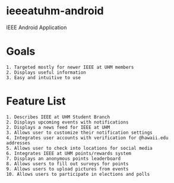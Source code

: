 ieeeatuhm-android
=================

IEEE Android Application


# Goals

    1. Targeted mostly for newer IEEE at UHM members
    2. Displays useful information 
    3. Easy and intuitive to use

# Feature List

    1. Describes IEEE at UHM Student Branch 
    2. Displays upcoming events with notifications
    2. Displays a news feed for IEEE at UHM
    3. Allows user to customize their notification settings
    4. Integrates user accounts with verification for @hawaii.edu addresses
    5. Allows user to check into locations for social media 
    6. Integrates IEEE at UHM points/rewards system
    7. Displays an anonymous points leaderboard 
    8. Allows users to fill out surveys for points
    9. Allows users to upload pictures from events 
    10. Allows users to participate in elections and polls


